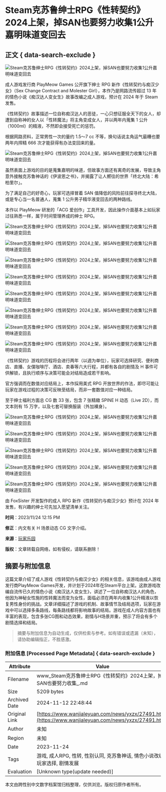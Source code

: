 # Steam克苏鲁绅士RPG《性转契约》2024上架，掉SAN也要努力收集1公升嘉明味道变回去

## 正文 { data-search-exclude }


![Steam克苏鲁绅士RPG《性转契约》2024上架，掉SAN也要努力收集1公升嘉明味道变回去](https://ziyuan.wanjialeyuan.com/d/file/news/20231124/ktkejuymlaj.png)

成人游戏发行商 PlayMeow Games 公开旗下绅士 RPG 新作《性转契约与痴汉少女》（Sex Change Contract and Molester Girl），本作乃是网路流传超过 13 年的情色小说《痴汉达人变女生》故事改编之成人游戏，预计在 2024 年于 Steam 发售。

《性转契约》故事描述一位自称痴汉达人的恶徒，一心只想征服全天下的女人，却遭到自称神的女人以「性转魔法」将主角变成女人，并以两年内蒐集 1 公升（1000ml）的精液，不然即会接受死亡的惩罚。

根据网路资料，正常男性一次的量约 1.5～7 cc 不等，换句话说主角运气最糟也要两年内搾精 666 次才能获得有办法变回来的量。

![Steam克苏鲁绅士RPG《性转契约》2024上架，掉SAN也要努力收集1公升嘉明味道变回去](https://ziyuan.wanjialeyuan.com/d/file/news/20231124/tyzc1mql02g.jpg)

虽然表面上游戏的目的是蒐集嘉明的味道，但故事方面还有离奇的发展，导致主角意外接触克苏鲁神话的《伊波恩之书》，并揭露了让人嚮往的世界「终北大陆：希柏里尔」。

为了满足自己的好奇心，玩家可选择冒着 SAN 值降低的风险前往探寻终北大陆，或是专心当一名普通人，蒐集 1 公升男子精华液变回去的两种路线。

本作以 PlayMeow 研发的「ACG 爱创作」工具开发，因此操作介面基本上如玩家过往熟悉一样，属于时间管理养成的绅士 RPG。

![Steam克苏鲁绅士RPG《性转契约》2024上架，掉SAN也要努力收集1公升嘉明味道变回去](https://ziyuan.wanjialeyuan.com/d/file/news/20231124/j4d2tczivzj.jpg)

![Steam克苏鲁绅士RPG《性转契约》2024上架，掉SAN也要努力收集1公升嘉明味道变回去](https://ziyuan.wanjialeyuan.com/d/file/news/20231124/hgsqe11ltkk.jpg)

![Steam克苏鲁绅士RPG《性转契约》2024上架，掉SAN也要努力收集1公升嘉明味道变回去](https://ziyuan.wanjialeyuan.com/d/file/news/20231124/okw01ylpbhd.jpg)

![Steam克苏鲁绅士RPG《性转契约》2024上架，掉SAN也要努力收集1公升嘉明味道变回去](https://ziyuan.wanjialeyuan.com/d/file/news/20231124/non1xyrmjfm.jpg)

![Steam克苏鲁绅士RPG《性转契约》2024上架，掉SAN也要努力收集1公升嘉明味道变回去](https://ziyuan.wanjialeyuan.com/d/file/news/20231124/5tfodglirn5.jpg)

![Steam克苏鲁绅士RPG《性转契约》2024上架，掉SAN也要努力收集1公升嘉明味道变回去](https://ziyuan.wanjialeyuan.com/d/file/news/20231124/esdiva0bnup.jpg)

![Steam克苏鲁绅士RPG《性转契约》2024上架，掉SAN也要努力收集1公升嘉明味道变回去](https://ziyuan.wanjialeyuan.com/d/file/news/20231124/or4l24bfl4t.jpg)

![Steam克苏鲁绅士RPG《性转契约》2024上架，掉SAN也要努力收集1公升嘉明味道变回去](https://ziyuan.wanjialeyuan.com/d/file/news/20231124/ztxy1ovravn.jpg)

《性转契约》游戏的历程将会进行两年（以週为单位），玩家可选择研究、便利商店、直播、女僕咖啡厅、酒店、卖春等六大行程，并都有各自的剧情及 H 事件可供解锁，且执行顺序与决策可能会对结局造成若干影响。

官方强调而在数值对应结局上，本作採用美式 RPG 开放世界的作法，即尽可能让玩家在游戏过程的决策可反映至结局，而非一套数值对应一种结局。

至于绅士福利方面总 CG 数 33 张，包含 7 张精緻 SPINE H 动态（Live 2D），而文本则有 15 万字，以及七套可替换服装（外加裸身）。

![Steam克苏鲁绅士RPG《性转契约》2024上架，掉SAN也要努力收集1公升嘉明味道变回去](https://ziyuan.wanjialeyuan.com/d/file/news/20231124/rq4e2f0f1km.png)

![Steam克苏鲁绅士RPG《性转契约》2024上架，掉SAN也要努力收集1公升嘉明味道变回去](https://ziyuan.wanjialeyuan.com/d/file/news/20231124/fy3szbsko0h.png)

![Steam克苏鲁绅士RPG《性转契约》2024上架，掉SAN也要努力收集1公升嘉明味道变回去](https://ziyuan.wanjialeyuan.com/d/file/news/20231124/qjbdvf20wra.png)

![Steam克苏鲁绅士RPG《性转契约》2024上架，掉SAN也要努力收集1公升嘉明味道变回去](https://ziyuan.wanjialeyuan.com/d/file/news/20231124/dlqhisfeane.jpg)

![Steam克苏鲁绅士RPG《性转契约》2024上架，掉SAN也要努力收集1公升嘉明味道变回去](https://ziyuan.wanjialeyuan.com/d/file/news/20231124/evqbyys1p3y.png)

由 FoxSister 开发製作的成人 RPG 新作《性转契约与痴汉少女》预计在 2024 年发售，有兴趣的绅士可先加入愿望清单关注。

**时间**：2023/11/24 12:15 PM

**修正**：内文有关 H 场景动态 CG 文字介绍。

**来源**：[玩家乐园](https://www.wanjialeyuan.com/news/yxzx/27491.html)

**版权**：文章转载自网络，如有侵权，请联系删除！

## 摘要与附加信息

<!-- tcd_abstract -->
这篇文章介绍了成人游戏《性转契约与痴汉少女》的相关信息，该游戏由成人游戏发行商PlayMeow Games开发，并计划于2024年在Steam平台上架。这款游戏改编自流传已久的情色小说《痴汉达人变女生》，讲述了一位自称痴汉达人的角色，他因为神秘女性施的性转魔法而变为女性，面临必须在两年内收集1公升精液以恢复男性身份的挑战。文章详细描述了游戏的机制、故事情节及结局选项，玩家在游戏中可以选择多条路线，每条路线都将影响故事的结局。游戏在成人内容方面也有丰富的表现，包含多张CG图和动态效果，剧情与H场景并重，预示了将会有多个剧情选择和结局。
<!-- tcd_abstract_end -->

> 摘要与附加信息为自动生成，仅供检索与参考。如有错误或遗漏（未知），请协助编辑指正，不胜感激。

### 附加信息 [Processed Page Metadata] { data-search-exclude }

| Attribute       | Value                                  |
|-----------------|----------------------------------------|
| Filename        | www_Steam克苏鲁绅士RPG《性转契约》2024上架，掉SAN也要努力收集_.md                             |
| Size            | 5209 bytes                           |
| Archived Date   | 2024-11-12 22:48:44                             |
| Original Link   | [https://www.wanjialeyuan.com/news/yxzx/27491.html](https://www.wanjialeyuan.com/news/yxzx/27491.html)                       |
| Author          | 未知                               |
| Region          | 未知                               |
| Date            | 2023-11-24                                 |
| Tags            | 游戏, 成人RPG, 性转, 性别认同, 克苏鲁神话, 情色小说改编, 玩家选择, 剧情发展                                 |
| Evaluation            | [Unknown type(update needed)]                                 |
<!-- tcd_table_end -->

本文由跨性别中文数字档案馆归档整理，仅供浏览。版权归原作者所有。
